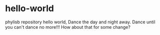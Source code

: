 # hello-world
phylisb repository
hello world, 
Dance the day and night away. Dance until you can't dance no more!!! 
How about that for some change?
